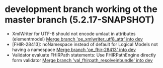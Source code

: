 development branch working ot the master branch (5.2.17-SNAPSHOT)
=================================================================

- XmlWriter for UTF-8 should not encode umlaut in attributes (elementmodel) [Merge branch 'oe_xmlwriter_utf8_attr' into dev](https://github.com/hapifhir/org.hl7.fhir.core/pull/236)
- [FHIR-28413]: noNamespace instead of default for Logical Models not having a namespace [Merge branch 'oe_fhir-28413' into dev](https://github.com/hapifhir/org.hl7.fhir.core/pull/411)
- Validator evaluate FHIRPath statements: Use FHIRPathEngine directly form validator [Merge branch 'val_fhirpath_resolveinbundle' into dev](https://github.com/hapifhir/org.hl7.fhir.core/pull/417)